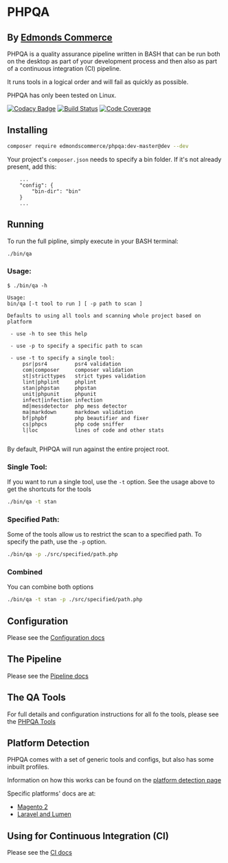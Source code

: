 # PHPQA
## By [Edmonds Commerce](https://www.edmondscommerce.co.uk)

PHPQA is a quality assurance pipeline written in BASH that can be run both on the desktop as part of your development process and then also as part of a continuous integration (CI) pipeline.

It runs tools in a logical order and will fail as quickly as possible.

PHPQA has only been tested on Linux.

[![Codacy Badge](https://api.codacy.com/project/badge/Grade/884a284be5cd4dd3a49c199119385f58)](https://www.codacy.com/app/edmondscommerce/phpqa?utm_source=github.com&amp;utm_medium=referral&amp;utm_content=edmondscommerce/phpqa&amp;utm_campaign=Badge_Grade) 
[![Build Status](https://travis-ci.org/edmondscommerce/phpqa.svg?branch=master)](https://travis-ci.org/edmondscommerce/phpqa)
[![Code Coverage](https://scrutinizer-ci.com/g/edmondscommerce/phpqa/badges/coverage.png?b=master)](https://scrutinizer-ci.com/g/edmondscommerce/phpqa/?branch=master)

## Installing

```bash
composer require edmondscommerce/phpqa:dev-master@dev --dev
```

Your project's `composer.json` needs to specify a bin folder. If it's not already present, add this:

```
    ...
    "config": {
        "bin-dir": "bin"
    }
    ...
``` 

## Running

To run the full pipline, simply execute in your BASH terminal: 
```bash
./bin/qa 
```

### Usage:

```
$ ./bin/qa -h

Usage:
bin/qa [-t tool to run ] [ -p path to scan ]

Defaults to using all tools and scanning whole project based on platform

 - use -h to see this help

 - use -p to specify a specific path to scan

 - use -t to specify a single tool:
     psr|psr4         psr4 validation
     com|composer     composer validation
     st|stricttypes   strict types validation
     lint|phplint     phplint
     stan|phpstan     phpstan
     unit|phpunit     phpunit
     infect|infection infection
     md|messdetector  php mess detector
     ma|markdown      markdown validation
     bf|phpbf         php beautifier and fixer
     cs|phpcs         php code sniffer
     l|loc            lines of code and other stats


```

By default, PHPQA will run against the entire project root.

### Single Tool:

If you want to run a single tool, use the `-t` option. See the usage above to get the shortcuts for the tools

```bash
./bin/qa -t stan
```

### Specified Path:

Some of the tools allow us to restrict the scan to a specified path. To specify the path, use the `-p` option.

```bash 
./bin/qa -p ./src/specified/path.php
```

### Combined

You can combine both options

```bash 
./bin/qa -t stan -p ./src/specified/path.php
```
 
## Configuration

Please see the [Configuration docs](./docs/configuration.md)

## The Pipeline

Please see the [Pipeline docs](./docs/pipeline.md)

## The QA Tools

For full details and configuration instructions for all fo the tools, please see the [PHPQA Tools](./docs/phpqa-tools.md)

## Platform Detection

PHPQA comes with a set of generic tools and configs, but also has some inbuilt profiles.

Information on how this works can be found on the [platform detection page](docs/platform-detection.md)

Specific platforms' docs are at:

- [Magento 2](./docs/magento2.md)
- [Laravel and Lumen](./docs/laravellumen.md)

## Using for Continuous Integration (CI)

Please see the [CI docs](./docs/ci.md)
